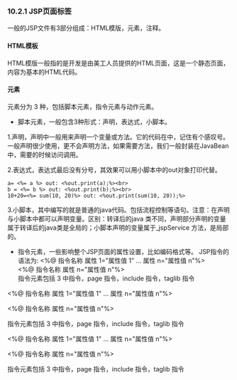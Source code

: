 ### 10.2.1 JSP页面标签

一般的JSP文件有3部分组成：HTML模版，元素，注释。

#### **HTML模板**

HTML模版一般指的是开发是由美工人员提供的HTML页面，这是一个静态页面，内容为基本的HTML代码。

#### **元素**

元素分为 3 种，包括脚本元素，指令元素与动作元素。

* 脚本元素，一般包含3种形式：声明，表达式，小脚本。

1.声明，声明中一般用来声明一个变量或方法。它的代码在中，记住有个感叹号。一般声明很少使用，更不会声明方法，如果需要方法，我们一般封装在JavaBean中，需要的时候访问调用。

2.表达式，表达式最后没有分号，其效果可以用小脚本中的out对象打印代替。

```
a= <%= a %> out: <%out.print(a);%><br>
b = <%= b %> out: <%out.print(b);%><br>
10+20=<%= sum(10, 20)%> out: <%out.print(sum(10, 20));%>
```

3.小脚本，其中编写的就是普通的java代码。包括流程控制等语句。注意：在声明与小脚本中都可以声明变量。区别：转译后的java 类不同，声明部分声明的变量属于转译后的java类是全局的；小脚本声明的变量属于\_jspService 方法，是局部的。

* 指令元素，一些影响整个JSP页面的属性设置，比如编码格式等。 JSP指令的语法为:                                                                  &lt;%@ 指令名称 属性 1="属性值 1" … 属性 n="属性值 n"%&gt;  
  &lt;%@ 指令名称 属性 n="属性值 n"%&gt;  
   指令元素包括 3 中指令，page 指令，include 指令，taglib 指令

&lt;%@ 指令名称 属性 1="属性值 1" … 属性 n="属性值 n"%&gt;

&lt;%@ 指令名称 属性 n="属性值 n"%&gt;

指令元素包括 3 中指令，page 指令，include 指令，taglib 指令

&lt;%@ 指令名称 属性 1="属性值 1" … 属性 n="属性值 n"%&gt;

&lt;%@ 指令名称 属性 n="属性值 n"%&gt;

指令元素包括 3 中指令，page 指令，include 指令，taglib 指令

